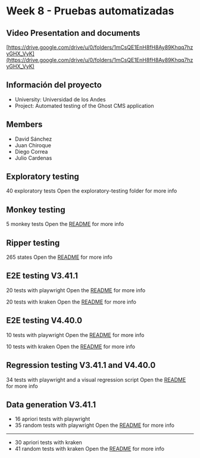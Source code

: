 # Week 8 - Pruebas automatizadas

## Video Presentation and documents
[https://drive.google.com/drive/u/0/folders/1mCsQE1EnH8fH8Ay89Khqq7hzyGHX_VyK](https://drive.google.com/drive/u/0/folders/1mCsQE1EnH8fH8Ay89Khqq7hzyGHX_VyK)

## Información del proyecto


- University: Universidad de los Andes
- Project: Automated testing of the Ghost CMS application

## Members

- David Sánchez
- Juan Chiroque
- Diego Correa
- Julio Cardenas

## Exploratory testing

40 exploratory tests
Open the exploratory-testing folder for more info

## Monkey testing

5 monkey tests
Open the [README](./cypress-monkey-testing-v3.41.1/README.md) for more info

## Ripper testing

265 states
Open the [README](./ripuppet-ripper-testing-v3.41.1/README.md) for more info

## E2E testing V3.41.1

20 tests with playwright
Open the [README](./playwright-e2e-testing-v3.41.1/README.md) for more info

20 tests with kraken
Open the [README](./kraken-data-generation-v3.41.1/kraken_v3/README.md) for more info


## E2E testing V4.40.0

10 tests with playwright
Open the [README](./playwright-regression-testing-v3.41.1-v.4.40.0/README.md) for more info

10 tests with kraken
Open the [README](./kraken-e2e-testing-v4.40.0/kraken/README.md) for more info


## Regression testing V3.41.1 and V4.40.0

34 tests with playwright and a visual regression script
Open the [README](./playwright-regression-testing-v3.41.1-v.4.40.0/README.md) for more info


## Data generation V3.41.1

- 16 apriori tests with playwright
- 35 random tests with playwright
Open the [README](./playwright-data-generation-v3.41.1/README.md) for more info

---

- 30 apriori tests with kraken
- 41 random tests with kraken
Open the [README](./kraken-data-generation-v3.41.1/kraken_v3/README.md) for more info





